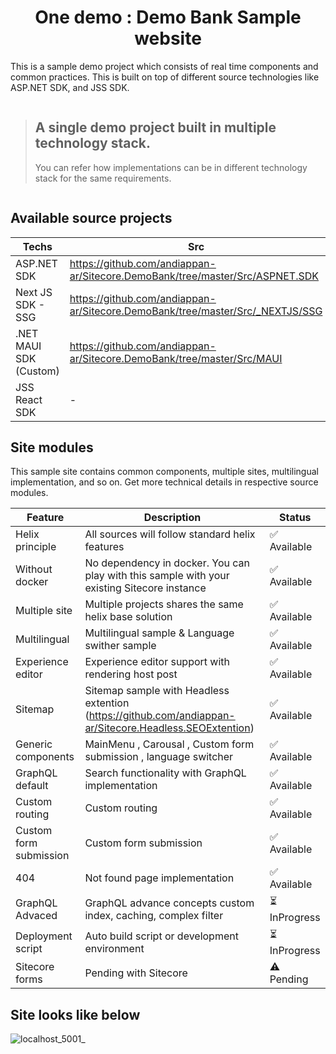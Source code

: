 <h1 align="center">One demo : Demo Bank Sample website</h1>
This is a sample demo project which consists of real time components and common practices. This is built on top of different source technologies like ASP.NET SDK, and JSS SDK.

```
```
> <h2>A single demo project built in multiple technology stack.</h2> You can refer how implementations can be in different technology stack for the same requirements.
```
```
## Available source projects
| Techs  | Src | Status |
| ------------- | ------------- | ------------- |
| ASP.NET SDK  | https://github.com/andiappan-ar/Sitecore.DemoBank/tree/master/Src/ASPNET.SDK  | ✅	Available |
| Next JS SDK - SSG  | https://github.com/andiappan-ar/Sitecore.DemoBank/tree/master/Src/_NEXTJS/SSG  | ✅	Available |
| .NET MAUI SDK (Custom)  | https://github.com/andiappan-ar/Sitecore.DemoBank/tree/master/Src/MAUI  | ✅	Available |
| JSS React SDK  | - | ⏳	InProgress  |

## Site modules
This sample site contains common components, multiple sites, multilingual implementation, and so on.
Get more technical details in respective source modules.

| Feature  | Description | Status |
| ------------- | ------------- | ------------- |
| Helix principle  | All sources will follow standard helix features  | ✅	Available |
| Without docker  | No dependency in docker. You can play with this sample with your existing Sitecore instance  | ✅	Available |
| Multiple site  | Multiple projects shares the same helix base solution  | ✅	Available |
| Multilingual  | Multilingual sample & Language swither sample  | ✅	Available |
| Experience editor  | Experience editor support with rendering host post  | ✅	Available |
| Sitemap  | Sitemap sample with Headless extention (https://github.com/andiappan-ar/Sitecore.Headless.SEOExtention)  | ✅	Available |
| Generic components  | MainMenu , Carousal , Custom form submission , language switcher| ✅	Available |
| GraphQL default  | Search functionality with GraphQL implementation | ✅	Available |
| Custom routing  | Custom routing| ✅	Available |
| Custom form submission  | Custom form submission| ✅	Available |
| 404  | Not found page implementation| ✅	Available |
| GraphQL Advaced  | GraphQL advance concepts custom index, caching, complex filter | ⏳	InProgress |
| Deployment script  | Auto build script or development environment | ⏳	InProgress |
| Sitecore forms  | Pending with Sitecore | ⚠️	Pending |

## Site looks like below

![localhost_5001_](https://user-images.githubusercontent.com/11770345/159174749-00fe05c5-12b5-4919-9aa7-0c3e3e258cff.png)
